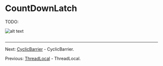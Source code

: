 # CountDownLatch

TODO:

![alt text](../../etc/multithreading/img.png "Img")

```java

```

<hr>

Next: [CyclicBarrier](chapter_39.md "CyclicBarrier") - CyclicBarrier.

Previous: [ThreadLocal](chapter_37.md "ThreadLocal") - ThreadLocal.